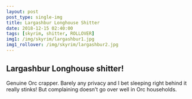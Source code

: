 ```yaml
---
layout: post
post_type: single-img
title: Largashbur Longhouse Shitter
date: 2018-12-15 02:40:00
tags: [skyrim, shitter, ROLLOVER]
img1: /img/skyrim/largashbur1.jpg
img1_rollover: /img/skyrim/largashbur2.jpg
---
```

## Largashbur Longhouse shitter!

Genuine Orc crapper. Barely any privacy and I bet sleeping right behind it really stinks! But complaining doesn’t go over well in Orc households.
